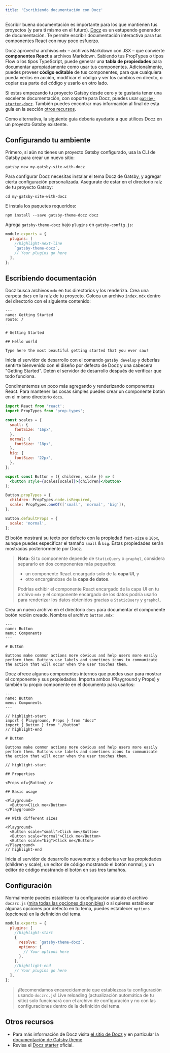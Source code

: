 ```yaml
---
title: 'Escribiendo documentación con Docz'
---
```


Escribir buena documentación es importante para los que mantienen tus proyectos (y para ti mismo en el futuro). [Docz](https://www.docz.site) es un estupendo generador de documentación. Te permite escribir documentación interactiva para tus componentes React con muy poco esfuerzo.

Docz aprovecha archivos `mdx` – archivos Markdown con JSX – que convierte **componentes React** a archivos Markdown. Sabiendo tus PropTypes o tipos Flow o los tipos TypeScript, puede generar una **tabla de propiedades** para documentar apropiadamente como usar tus componentes. Adicionalmente, puedes proveer **código editable** de tus componentes, para que cualquiera pueda verlos en acción, modificar el código y ver los cambios en directo, o copiar esa parte del código y usarlo en otro lado.

Si estas empezando tu proyecto Gatsby desde cero y te gustaría tener una excelente documentación, con soporte para Docz, puedes usar [`gatsby-starter-docz`](https://github.com/pedronauck/gatsby-starter-docz). También puedes encontrar mas información al final de esta guía en la sección [otros recursos](#other-resources).

Como alternativa, la siguiente guía debería ayudarte a que utilices Docz en un proyecto Gatsby existente.

## Configurando tu ambiente

Primero, si aún no tienes un proyecto Gatsby configurado, usa la CLI de Gatsby para crear un nuevo sitio:

```shell
gatsby new my-gatsby-site-with-docz
```

Para configurar Docz necesitas instalar el tema Docz de Gatsby, y agregar cierta configuración personalizada. Asegurate de estar en el directorio raíz de tu proyecto Gatsby:

```shell
cd my-gatsby-site-with-docz
```

E instala los paquetes requeridos:

```shell
npm install --save gatsby-theme-docz docz
```

Agrega `gatsby-theme-docz` bajo `plugins` en `gatsby-config.js`:

```js:title=gatsby-config.js
module.exports = {
  plugins: [
    //highlight-next-line
    `gatsby-theme-docz`,
    // Your plugins go here
  ],
};
```

## Escribiendo documentación

Docz busca archivos `mdx` en tus directorios y los renderiza. Crea una carpeta `docs` en la raíz de tu proyecto. Coloca un archivo `index.mdx` dentro del directorio con el siguiente contenido:

```mdx:title=docs/index.mdx
---
name: Getting Started
route: /
---

# Getting Started

## Hello world

Type here the most beautiful getting started that you ever saw!
```

Inicia el servidor de desarrollo con el comando `gatsby develop` y deberías sentirte bienvenido con el diseño por defecto de Docz y una cabecera "Getting Started". Detén el servidor de desarrollo después de verificar que todo funciona.

Condimentemos un poco más agregando y renderizando componentes React. Para mantener las cosas simples puedes crear un componente botón en el mismo directorio `docs`.

```jsx:title=docs/button.jsx
import React from 'react';
import PropTypes from 'prop-types';

const scales = {
  small: {
    fontSize: '16px',
  },
  normal: {
    fontSize: '18px',
  },
  big: {
    fontSize: '22px',
  },
};

export const Button = ({ children, scale }) => (
  <button style={scales[scale]}>{children}</button>
);

Button.propTypes = {
  children: PropTypes.node.isRequired,
  scale: PropTypes.oneOf(['small', 'normal', 'big']),
};

Button.defaultProps = {
  scale: 'normal',
};
```

El botón mostrará su texto por defecto con la propiedad `font-size` a `18px`, aunque puedes especificar el tamaño `small` & `big`. Estas propiedades serán mostradas posteriormente por Docz.

> **Nota:** Si tu componente depende de `StaticQuery` o `graphql`, considera separarlo en dos componentes más pequeños:
>
> - un componente React encargado solo de la **capa UI**, y
> - otro encargándose de la **capa de datos**.
>
> Podrías exhibir el componente React encargado de la capa UI en tu archivo `mdx` y el componente encargado de los datos podría usarlo para renderizar los datos obtenidos gracias a `StaticQuery` y `graphql`.

Crea un nuevo archivo en el directorio `docs` para documentar el componente botón recién creado. Nombra el archivo `button.mdx`:

```mdx:title=docs/button.mdx
---
name: Button
menu: Components
---

# Button

Buttons make common actions more obvious and help users more easily perform them. Buttons use labels and sometimes icons to communicate the action that will occur when the user touches them.
```

Docz ofrece algunos componentes internos que puedes usar para mostrar el componente y sus propiedades. Importa ambos (Playground y Props) y también tu propio componente en el documento para usarlos:

```mdx:title=docs/button.mdx
---
name: Button
menu: Components
---

// highlight-start
import { Playground, Props } from "docz"
import { Button } from "./button"
// highlight-end

# Button

Buttons make common actions more obvious and help users more easily perform them. Buttons use labels and sometimes icons to communicate the action that will occur when the user touches them.

// highlight-start

## Properties

<Props of={Button} />

## Basic usage

<Playground>
  <Button>Click me</Button>
</Playground>

## With different sizes

<Playground>
  <Button scale="small">Click me</Button>
  <Button scale="normal">Click me</Button>
  <Button scale="big">Click me</Button>
</Playground>
// highlight-end
```

Inicia el servidor de desarrollo nuevamente y deberías ver las propiedades (children y scale), un editor de código mostrando el botón normal, y un editor de código mostrando el botón en sus tres tamaños.

## Configuración

Normalmente puedes establecer tu configuración usando el archivo `doczrc.js` ([mira todas las opciones disponibles](https://www.docz.site/docs/project-configuration)) o si quieres establecer algunas opciones por defecto en tu tema, puedes establecer `options` (opciones) en la definición del tema.

```js:title=gatsby-config.js
module.exports = {
  plugins: [
    //highlight-start
    {
      resolve: `gatsby-theme-docz`,
      options: {
        // Your options here
      },
    },
    //hightlight-end
    // Your plugins go here
  ],
};
```

> ¡Recomendamos encarecidamente que establezcas tu configuración usando `doczrc.js`! Live reloading (actualización automática de tu sitio) solo funcionará con el archivo de configuración y no con las configuraciones dentro de la definición del tema.

## Otros recursos

- Para más información de Docz visita [el sitio de Docz](https://docz.site/) y en particular la [documentación de Gatsby theme](https://www.docz.site/docs/gatsby-theme)
- Revisa el [Docz starter](https://github.com/pedronauck/gatsby-starter-docz) oficial.
